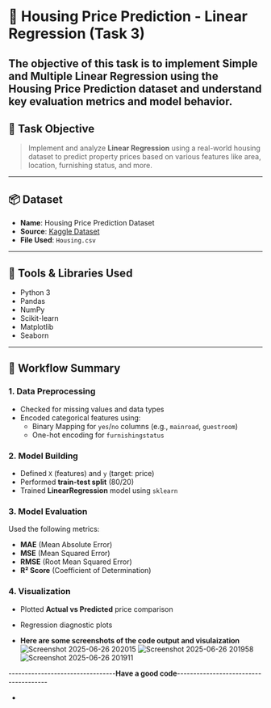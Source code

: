 # 🏡 Housing Price Prediction - Linear Regression (Task 3)

The objective of this task is to implement **Simple and Multiple Linear Regression** using the Housing Price Prediction dataset and understand key evaluation metrics and model behavior.
---

## 🎯 Task Objective

> Implement and analyze **Linear Regression** using a real-world housing dataset to predict property prices based on various features like area, location, furnishing status, and more.

---

## 📦 Dataset

- **Name**: Housing Price Prediction Dataset  
- **Source**: [Kaggle Dataset](https://www.kaggle.com/datasets/harishkumardatalab/housing-price-prediction)
- **File Used**: `Housing.csv`

---

## 🧰 Tools & Libraries Used

- Python 3
- Pandas
- NumPy
- Scikit-learn
- Matplotlib
- Seaborn

---

## 🔄 Workflow Summary

### 1. **Data Preprocessing**
- Checked for missing values and data types
- Encoded categorical features using:
  - Binary Mapping for `yes`/`no` columns (e.g., `mainroad`, `guestroom`)
  - One-hot encoding for `furnishingstatus`

### 2. **Model Building**
- Defined `X` (features) and `y` (target: price)
- Performed **train-test split** (80/20)
- Trained **LinearRegression** model using `sklearn`

### 3. **Model Evaluation**
Used the following metrics:
- **MAE** (Mean Absolute Error)
- **MSE** (Mean Squared Error)
- **RMSE** (Root Mean Squared Error)
- **R² Score** (Coefficient of Determination)

### 4. **Visualization**
- Plotted **Actual vs Predicted** price comparison
- Regression diagnostic plots

- **Here are some screenshots of the code output and visulaization**
![Screenshot 2025-06-26 202015](https://github.com/user-attachments/assets/36c99934-b9b3-4815-8aaa-bc34e44b58d3)
![Screenshot 2025-06-26 201958](https://github.com/user-attachments/assets/6cdb6776-a298-462b-ad41-529919dcabce)
![Screenshot 2025-06-26 201911](https://github.com/user-attachments/assets/4a7e328a-f5ea-4c60-90f7-41838ff1f535)

---------------------------------**Have a good code**--------------------------------------

- 
